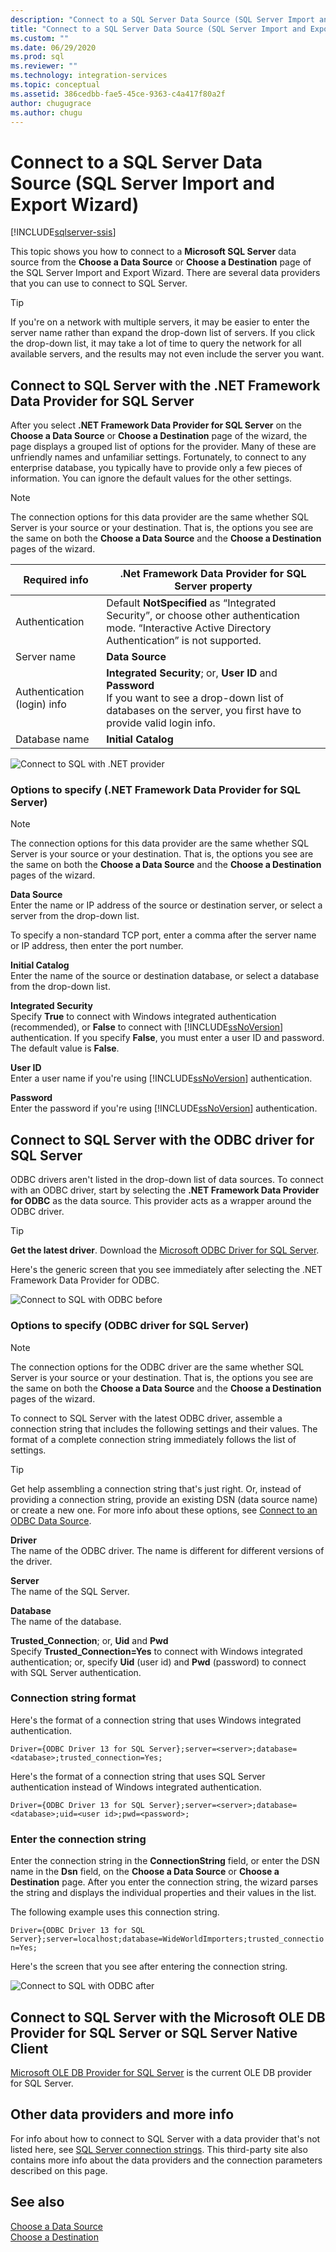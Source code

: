 ```yaml
---
description: "Connect to a SQL Server Data Source (SQL Server Import and Export Wizard)"
title: "Connect to a SQL Server Data Source (SQL Server Import and Export Wizard) | Microsoft Docs"
ms.custom: ""
ms.date: 06/29/2020
ms.prod: sql
ms.reviewer: ""
ms.technology: integration-services
ms.topic: conceptual
ms.assetid: 386cedbb-fae5-45ce-9363-c4a417f80a2f
author: chugugrace
ms.author: chugu
---
```

# Connect to a SQL Server Data Source (SQL Server Import and Export Wizard)

[!INCLUDE[sqlserver-ssis](../../includes/applies-to-version/sqlserver-ssis.md)]


This topic shows you how to connect to a **Microsoft SQL Server** data source from the **Choose a Data Source** or **Choose a Destination** page of the SQL Server Import and Export Wizard. There are several data providers that you can use to connect to SQL Server.

> [!TIP]
> If you're on a network with multiple servers, it may be easier to enter the server name rather than expand the drop-down list of servers. If you click the drop-down list, it may take a lot of time to query the network for all available servers, and the results may not even include the server you want.

## Connect to SQL Server with the .NET Framework Data Provider for SQL Server 
After you select **.NET Framework Data Provider for SQL Server** on the **Choose a Data Source** or **Choose a Destination** page of the wizard, the page displays a grouped list of options for the provider. Many of these are unfriendly names and unfamiliar settings. Fortunately, to connect to any enterprise database, you typically have to provide only a few pieces of information. You can ignore the default values for the other settings.

> [!NOTE]
> The connection options for this data provider are the same whether SQL Server is your source or your destination. That is, the options you see are the same on both the **Choose a Data Source** and the **Choose a Destination** pages of the wizard.

|Required info|.Net Framework Data Provider for SQL Server property|
|---|---|
|Authentication|Default **NotSpecified** as “Integrated Security”, or choose other authentication mode. “Interactive Active Directory Authentication” is not supported. |
|Server name|**Data Source**|
|Authentication (login) info|**Integrated Security**; or, **User ID** and **Password**<br/>If you want to see a drop-down list of databases on the server, you first have to provide valid login info.|
|Database name|**Initial Catalog**|

![Connect to SQL with .NET provider](../../integration-services/import-export-data/media/connect-to-sql-with-net-provider.jpg)

### Options to specify (.NET Framework Data Provider for SQL Server)

> [!NOTE]
> The connection options for this data provider are the same whether SQL Server is your source or your destination. That is, the options you see are the same on both the **Choose a Data Source** and the **Choose a Destination** pages of the wizard.

**Data Source**  
 Enter the name or IP address of the source or destination server, or select a server from the drop-down list.  
 
 To specify a non-standard TCP port, enter a comma after the server name or IP address, then enter the port number.
 
 **Initial Catalog**  
 Enter the name of the source or destination database, or select a database from the drop-down list.  
  
 **Integrated Security**  
 Specify **True** to connect with Windows integrated authentication (recommended), or **False** to connect with [!INCLUDE[ssNoVersion](../../includes/ssnoversion-md.md)] authentication. If you specify **False**, you must enter a user ID and password. The default value is **False**.  
  
 **User ID**  
 Enter a user name if you're using [!INCLUDE[ssNoVersion](../../includes/ssnoversion-md.md)] authentication.  
  
 **Password**  
 Enter the password if you're using [!INCLUDE[ssNoVersion](../../includes/ssnoversion-md.md)] authentication.  

## Connect to SQL Server with the ODBC driver for SQL Server 
ODBC drivers aren't listed in the drop-down list of data sources. To connect with an ODBC driver, start by selecting the **.NET Framework Data Provider for ODBC** as the data source. This provider acts as a wrapper around the ODBC driver.

> [!TIP]
> **Get the latest driver**. Download the [Microsoft ODBC Driver for SQL Server](../../connect/odbc/download-odbc-driver-for-sql-server.md).

Here's the generic screen that you see immediately after selecting the .NET Framework Data Provider for ODBC.

![Connect to SQL with ODBC before](../../integration-services/import-export-data/media/connect-to-sql-with-odbc-before.jpg)

### Options to specify (ODBC driver for SQL Server)

> [!NOTE]
> The connection options for the ODBC driver are the same whether SQL Server is your source or your destination. That is, the options you see are the same on both the **Choose a Data Source** and the **Choose a Destination** pages of the wizard.

To connect to SQL Server with the latest ODBC driver, assemble a connection string that includes the following settings and their values. The format of a complete connection string immediately follows the list of settings.

> [!TIP]
> Get help assembling a connection string that's just right. Or, instead of providing a connection string, provide an existing DSN (data source name) or create a new one. For more info about these options, see [Connect to an ODBC Data Source](../../integration-services/import-export-data/connect-to-an-odbc-data-source-sql-server-import-and-export-wizard.md).

**Driver**  
The name of the ODBC driver. The name is different for different versions of the driver.

**Server**  
The name of the SQL Server.

**Database**  
The name of the database.  

**Trusted_Connection**; or, **Uid** and **Pwd**  
Specify **Trusted_Connection=Yes** to connect with Windows integrated authentication; or, specify **Uid** (user id) and **Pwd** (password) to connect with SQL Server authentication.

### Connection string format
Here's the format of a connection string that uses Windows integrated authentication.

`Driver={ODBC Driver 13 for SQL Server};server=<server>;database=<database>;trusted_connection=Yes;`

Here's the format of a connection string that uses SQL Server authentication instead of Windows integrated authentication.

`Driver={ODBC Driver 13 for SQL Server};server=<server>;database=<database>;uid=<user id>;pwd=<password>;`

### Enter the connection string
Enter the connection string in the **ConnectionString** field, or enter the DSN name in the **Dsn** field, on the **Choose a Data Source** or **Choose a Destination** page. After you enter the connection string, the wizard parses the string and displays the individual properties and their values in the list.

The following example uses this connection string.

`Driver={ODBC Driver 13 for SQL Server};server=localhost;database=WideWorldImporters;trusted_connection=Yes;`

Here's the screen that you see after entering the connection string.

![Connect to SQL with ODBC after](../../integration-services/import-export-data/media/connect-to-sql-with-odbc-after.jpg)

## Connect to SQL Server with the Microsoft OLE DB Provider for SQL Server or SQL Server Native Client

[Microsoft OLE DB Provider for SQL Server](/../connect/connect-history#ole-db) is the current OLE DB provider for SQL Server.

## Other data providers and more info
For info about how to connect to SQL Server with a data provider that's not listed here, see [SQL Server connection strings](https://www.connectionstrings.com/sql-server/). This third-party site also contains more info about the data providers and the connection parameters described on this page.

## See also
[Choose a Data Source](../../integration-services/import-export-data/choose-a-data-source-sql-server-import-and-export-wizard.md)  
[Choose a Destination](../../integration-services/import-export-data/choose-a-destination-sql-server-import-and-export-wizard.md)
